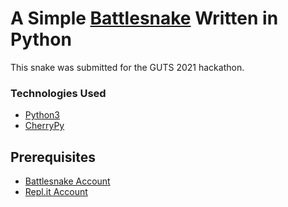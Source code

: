 # A Simple [Battlesnake](http://play.battlesnake.com) Written in Python

This snake was submitted for the GUTS 2021 hackathon.

### Technologies Used

* [Python3](https://www.python.org/)
* [CherryPy](https://cherrypy.org/)


## Prerequisites

* [Battlesnake Account](https://play.battlesnake.com)
* [Repl.it Account](https://repl.it)
